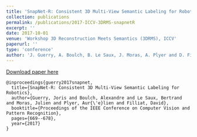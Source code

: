 ```yaml
---
title: 'SnapNet-R: Consistent 3D Multi-View Semantic Labeling for Robotics'
collection: publications
permalink: /publications/2017-ICCV-3DRMS-snapnetR
excerpt: ''
date: 2017-10-01
venue: 'Workshop 3D Reconstruction Meets Semantics (3DRMS), ICCV'
paperurl: ''
type: 'conference'
author: 'J. Guerry, A. Boulch, B. Le Saux, J. Moras, A. Plyer and D. Filliat'
---
```



[Download paper here](https://aboulch.github.io/files/2017-ICCV-3DRMS-snapnetR.pdf)

```
@inproceedings{guerry2017snapnet,
  title={SnapNet-R: Consistent 3D Multi-View Semantic Labeling for Robotics},
  author={Guerry, Joris and Boulch, Alexandre and Le Saux, Bertrand and Moras, Julien and Plyer, Aur{\'e}lien and Filliat, David},
  booktitle={Proceedings of the IEEE Conference on Computer Vision and Pattern Recognition},
  pages={669--678},
  year={2017}
}
```
